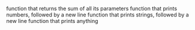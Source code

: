 function that returns the sum of all its parameters
function that prints numbers, followed by a new line
function that prints strings, followed by a new line
function that prints anything
